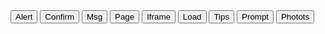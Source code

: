<div class="layui-btn-container">
  <button type="button" class="layui-btn layui-btn-primary" lay-on="alert">Alert</button>
  <button type="button" class="layui-btn layui-btn-primary" lay-on="confirm">Confirm</button>
  <button type="button" class="layui-btn layui-btn-primary" lay-on="msg">Msg</button>
  <button type="button" class="layui-btn layui-btn-primary" lay-on="page">Page</button>
  <button type="button" class="layui-btn layui-btn-primary" lay-on="iframe">Iframe</button>
  <button type="button" class="layui-btn layui-btn-primary" lay-on="load">Load</button>
  <button type="button" class="layui-btn layui-btn-primary" lay-on="tips">Tips</button>
  <button type="button" class="layui-btn layui-btn-primary" lay-on="prompt">Prompt</button>
  <button type="button" class="layui-btn layui-btn-primary" lay-on="photots">Photots</button>
</div>

<!-- import layui --> 
<script>
layui.use(function(){
  var layer = layui.layer;
  var util = layui.util;

  // 批量事件
  util.on('lay-on', {
    alert: function(){
      layer.alert('对话框内容');
    },
    confirm: function(){
      layer.confirm('一个询问框的示例？', {
        btn: ['确定', '关闭'] //按钮
      }, function(){
        layer.msg('第一个回调', {icon: 1});
      }, function(){
        layer.msg('第二个回调', {
          time: 20000, // 20s 后自动关闭
          btn: ['明白了', '知道了']
        });
      });
    },
    msg: function(){
      layer.msg('一段提示信息');
    },
    page: function(){
      // 页面层
      layer.open({
        type: 1,
        area: ['420px', '240px'], // 宽高
        content: '<div style="padding: 11px;">任意 HTML 内容</div>'
      });
    },
    iframe: function(){
      // iframe 层
      layer.open({
        type: 2,
        title: 'iframe test',
        shadeClose: true,
        shade: 0.8,
        area: ['380px', '80%'],
        content: '/layer/test/1.html' // iframe 的 url
      });
    },
    load: function(){
      var index = layer.load(0, {shade: false});
      setTimeout(function(){
        layer.close(index); // 关闭 loading
      }, 5000);
    },
    tips: function(){
      layer.tips('一个 tips 层', this, {
        tips: 1
      });
    },
    prompt: function(){
      layer.prompt({title: '密令输入框', formType: 1}, function(pass, index){
        layer.close(index);
        layer.prompt({title: '文本输入框', formType: 2}, function(text, index){
          layer.close(index);
          alert('您输入的密令：'+ pass +'；文本：'+ text);
        });
      });
    },
    photots: function(){
      layer.photos({
        photos: {
          "title": "Photos Demo",
          "start": 0,
          "data": [
            {
              "alt": "layer",
              "pid": 1,
              "src": "https://unpkg.com/outeres/demo/layer.png",
            },
            {
              "alt": "壁纸",
              "pid": 3,
              "src": "https://unpkg.com/outeres/demo/000.jpg",
            },
            {
              "alt": "浩瀚宇宙",
              "pid": 5,
              "src": "https://unpkg.com/outeres/demo/outer-space.jpg",
            }
          ]
        }
      });
    }
  });
});
</script>